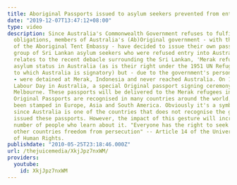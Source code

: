 ```yaml
---
title: Aboriginal Passports issued to asylum seekers prevented from entering Australia
date: "2019-12-07T13:47:12+08:00"
type: video
description: Since Australia's Commonwealth Government refuses to fulfil its international
  obligations, members of Australia's (Ab)Original government - with the endorsement
  of the Aboriginal Tent Embassy - have decided to issue their own passports for a
  group of Sri Lankan asylum seekers who were refused entry into Australia This story
  relates to the recent debacle surrounding the Sri Lankan, 'Merak refugees' who claimed
  asylum status in Australia (as is their right under the 1951 UN Refugee Convention
  to which Australia is signatory) but - due to the government's personal intervention
  - were detained at Merak, Indonesia and never reached Australia. On 1st May 2010,
  Labour Day in Australia, a special Original passport signing ceremony was held in
  Melbourne. These passports will be delivered to the Merak refugees in a few weeks.
  Original Passports are recognised in many countries around the world, they have
  been stamped in Europe, Asia and South America. Obviously it's a symbolic gesture
  since Australia is one of the countries that does not recognise the government which
  issued these passports. However, the impact of this gesture will increase with the
  number of people who learn about it. "Everyone has the right to seek and enjoy in
  other countries freedom from persecution" -- Article 14 of the Universal Declaration
  of Human Rights.
publishdate: "2010-05-25T23:18:46.000Z"
url: /thejuicemedia/XkjJpz7nxWM/
providers:
  youtube:
    id: XkjJpz7nxWM
---
```

